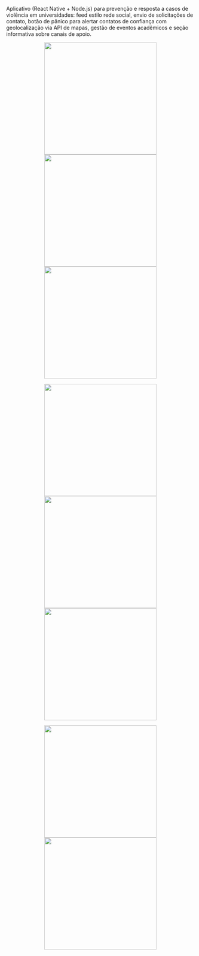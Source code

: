 Aplicativo (React Native + Node.js) para prevenção e resposta a casos de violência em universidades: feed estilo rede social, envio de solicitações de contato, botão de pânico para alertar contatos de confiança com geolocalização via API de mapas, gestão de eventos acadêmicos e seção informativa sobre canais de apoio.

<p align="center">
  <img src="https://github.com/user-attachments/assets/566b662e-2203-4b3b-95ae-1edf921e9f47" width="300" />
  <img src="https://github.com/user-attachments/assets/825253a9-da9c-4ef9-9736-142e82df0eb2" width="300" />
  <img src="https://github.com/user-attachments/assets/a7e10166-254c-4758-82f0-2905ad7884da" width="300" />
</p>
<p align="center">
  <img src="https://github.com/user-attachments/assets/9380a1e2-6d34-43d6-bed6-72077a1d18c9" width="300" />
  <img src="https://github.com/user-attachments/assets/ff926ab1-f74c-4623-8cde-586da4c46662" width="300" />
  <img src="https://github.com/user-attachments/assets/42aa4041-68ab-44fc-9975-e8af3e4abcf6" width="300" />
</p>
<p align="center">
  <img src="https://github.com/user-attachments/assets/80dfa2fd-ecac-4062-9a88-ce81d992f9dd" width="300" />
  <img src="https://github.com/user-attachments/assets/6d184274-df15-4f44-9ea4-734373d17ff3" width="300" />
</p>
